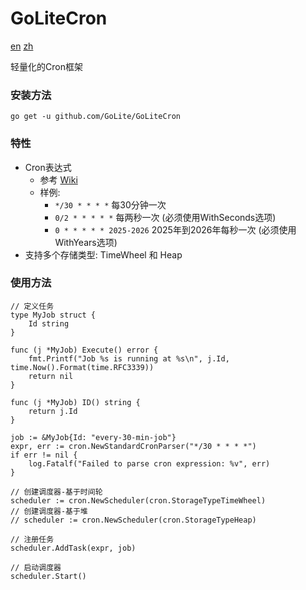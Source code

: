 # GoLiteCron

[en](readme.md) [zh](readme.zh.md)

轻量化的Cron框架

### 安装方法
```
go get -u github.com/GoLite/GoLiteCron
```

### 特性
- Cron表达式
  - 参考 [Wiki](https://en.wikipedia.org/wiki/Cron)
  - 样例: 
    - `*/30 * * * *` 每30分钟一次
    - `0/2 * * * * *` 每两秒一次 (必须使用WithSeconds选项)
    - `0 * * * * * 2025-2026` 2025年到2026年每秒一次 (必须使用WithYears选项)
- 支持多个存储类型: TimeWheel 和 Heap

### 使用方法
```
// 定义任务
type MyJob struct {
	Id string
}

func (j *MyJob) Execute() error {
	fmt.Printf("Job %s is running at %s\n", j.Id, time.Now().Format(time.RFC3339))
	return nil
}

func (j *MyJob) ID() string {
	return j.Id
}

job := &MyJob{Id: "every-30-min-job"}
expr, err := cron.NewStandardCronParser("*/30 * * * *")
if err != nil {
    log.Fatalf("Failed to parse cron expression: %v", err)
}

// 创建调度器-基于时间轮
scheduler := cron.NewScheduler(cron.StorageTypeTimeWheel)
// 创建调度器-基于堆
// scheduler := cron.NewScheduler(cron.StorageTypeHeap)

// 注册任务
scheduler.AddTask(expr, job)

// 启动调度器
scheduler.Start()
```